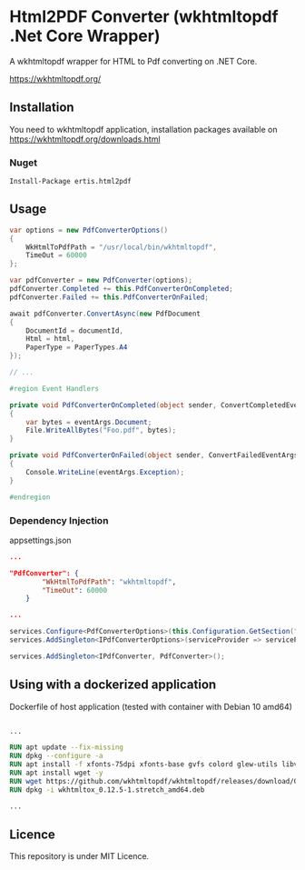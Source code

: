 # Html2PDF Converter (wkhtmltopdf .Net Core Wrapper)

A wkhtmltopdf wrapper for HTML to Pdf converting on .NET Core.

https://wkhtmltopdf.org/

## Installation

You need to wkhtmltopdf application, installation packages available on https://wkhtmltopdf.org/downloads.html

### Nuget

```
Install-Package ertis.html2pdf
```

## Usage

```C#
var options = new PdfConverterOptions() 
{
    WkHtmlToPdfPath = "/usr/local/bin/wkhtmltopdf",
    TimeOut = 60000
};

var pdfConverter = new PdfConverter(options);
pdfConverter.Completed += this.PdfConverterOnCompleted;
pdfConverter.Failed += this.PdfConverterOnFailed;

await pdfConverter.ConvertAsync(new PdfDocument
{
    DocumentId = documentId,
    Html = html,
    PaperType = PaperTypes.A4
});

// ...

#region Event Handlers

private void PdfConverterOnCompleted(object sender, ConvertCompletedEventArgs eventArgs)
{
    var bytes = eventArgs.Document;
    File.WriteAllBytes("Foo.pdf", bytes);
}

private void PdfConverterOnFailed(object sender, ConvertFailedEventArgs eventArgs)
{
    Console.WriteLine(eventArgs.Exception);
}

#endregion
```

### Dependency Injection

appsettings.json

```json
...

"PdfConverter": {
		"WkHtmlToPdfPath": "wkhtmltopdf",
		"TimeOut": 60000
	}

...
```


```C#
services.Configure<PdfConverterOptions>(this.Configuration.GetSection("PdfConverter"));
services.AddSingleton<IPdfConverterOptions>(serviceProvider => serviceProvider.GetRequiredService<IOptions<PdfConverterOptions>>().Value);

services.AddSingleton<IPdfConverter, PdfConverter>();
```

## Using with a dockerized application

Dockerfile of host application (tested with container with Debian 10 amd64)

```Dockerfile

...

RUN apt update --fix-missing
RUN dpkg --configure -a
RUN apt install -f xfonts-75dpi xfonts-base gvfs colord glew-utils libvisual-0.4-plugins gstreamer1.0-tools opus-tools qt5-image-formats-plugins qtwayland5 qt5-qmltooling-plugins librsvg2-bin lm-sensors -y
RUN apt install wget -y
RUN wget https://github.com/wkhtmltopdf/wkhtmltopdf/releases/download/0.12.5/wkhtmltox_0.12.5-1.stretch_amd64.deb
RUN dpkg -i wkhtmltox_0.12.5-1.stretch_amd64.deb

...

```

## Licence

This repository is under MIT Licence.
